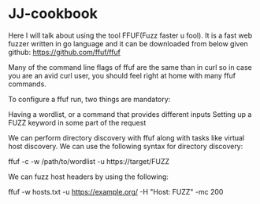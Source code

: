 # JJ-cookbook

Here I will talk about using the tool FFUF(Fuzz faster u fool).
It is a fast web fuzzer written in go language and it can be downloaded from below given github:
https://github.com/ffuf/ffuf

Many of the command line flags of ffuf are the same than in curl so in case you are an avid curl user, you should feel right at home with many ffuf commands.

To configure a ffuf run, two things are mandatory:

Having a wordlist, or a command that provides different inputs
Setting up a FUZZ keyword in some part of the request

We can perform directory discovery with ffuf along with tasks like virtual host discovery.
We can use the following syntax for directory discovery:

ffuf -c -w /path/to/wordlist -u https://target/FUZZ

We can fuzz host headers by using the following:

ffuf -w hosts.txt -u https://example.org/ -H "Host: FUZZ" -mc 200
